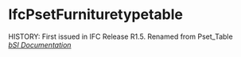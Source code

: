 IfcPsetFurnituretypetable
=========================
HISTORY: First issued in IFC Release R1.5. Renamed from Pset_Table  
[ _bSI
Documentation_](https://standards.buildingsmart.org/IFC/DEV/IFC4_2/FINAL/HTML/schema/ifcsharedfacilitieselements/pset/pset_furnituretypetable.htm)


